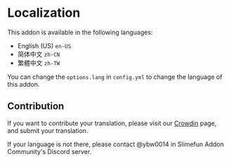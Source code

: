 # Localization

This addon is available in the following languages:

- English (US) `en-US`
- 简体中文 `zh-CN`
- 繁體中文 `zh-TW`

You can change the `options.lang` in `config.yml` to change the language of this addon.

## Contribution

If you want to contribute your translation, please visit our [Crowdin](https://crowdin.com/project/gcereborn) page, and submit your translation.

If your language is not there, please contact @ybw0014 in Slimefun Addon Community's Discord server.
